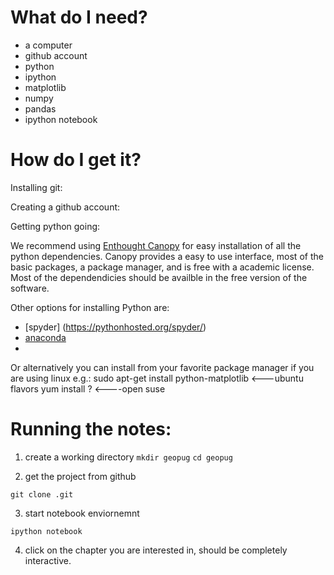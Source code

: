  
What do I need?
=======================================

* a computer 
* github account 
* python
* ipython
* matplotlib
* numpy 
* pandas
* ipython notebook 

How do I get it?
=======================================
Installing git:

Creating a github account: 


Getting python going: 

We recommend using [Enthought Canopy](https://www.enthought.com/products/canopy/) for easy installation of all the python dependencies. 
Canopy provides a easy to use interface, most of the basic packages, a package manager, and is
free with a academic license. Most of the dependendicies should be availble in the free version of the software.

Other options for installing Python are:

* [spyder] (https://pythonhosted.org/spyder/)
* [anaconda](https://store.continuum.io/cshop/anaconda/)
* 

Or alternatively you can install from your favorite package manager if you are using linux e.g.:
  sudo apt-get install python-matplotlib <---ubuntu flavors
  yum install ? <----open suse

Running the notes:
=====================================

1. create a working directory
  `mkdir geopug`
  `cd geopug` 
  
2. get the project from github

  `git clone .git`


3. start notebook enviornemnt

  `ipython notebook`

4. click on the chapter you are interested in, should be completely interactive. 




